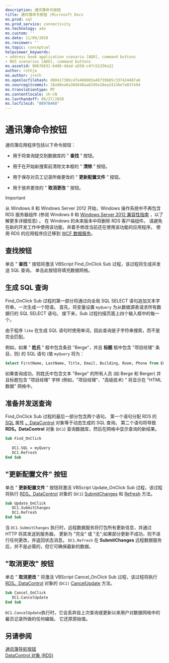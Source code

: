 ```yaml
---
description: 通讯簿命令按钮
title: 通讯簿命令按钮 |Microsoft Docs
ms.prod: sql
ms.prod_service: connectivity
ms.technology: ado
ms.custom: ''
ms.date: 11/09/2018
ms.reviewer: ''
ms.topic: conceptual
helpviewer_keywords:
- address book application scenario [ADO], command buttons
- RDS scenarios [ADO], command buttons
ms.assetid: 80676831-6488-4dad-a558-c47c52256a22
author: rothja
ms.author: jroth
ms.openlocfilehash: d80417306c4fe466003a48739b65c337424487a6
ms.sourcegitcommit: 18a98ea6a30d448aa6195e10ea2413be7e837e94
ms.translationtype: MT
ms.contentlocale: zh-CN
ms.lasthandoff: 08/27/2020
ms.locfileid: "88978468"
---
```

# <a name="address-book-command-buttons"></a>通讯簿命令按钮
通讯簿应用程序包括以下命令按钮：  
  
-   用于将查询提交到数据库的 " **查找** " 按钮。  
  
-   用于在开始新搜索前清除文本框的 " **清除** " 按钮。  
  
-   用于保存对员工记录所做更改的 " **更新配置文件** " 按钮。  
  
-   用于放弃更改的 " **取消更改** " 按钮。  
  
> [!IMPORTANT]
>  从 Windows 8 和 Windows Server 2012 开始，Windows 操作系统中不再包含 RDS 服务器组件 (参阅 Windows 8 和 [Windows Server 2012 兼容性指南](https://www.microsoft.com/download/details.aspx?id=27416) ，以了解更多详细信息) 。 在 Windows 的未来版本中将删除 RDS 客户端组件。 请避免在新的开发工作中使用该功能，并着手修改当前还在使用该功能的应用程序。 使用 RDS 的应用程序应迁移到 [WCF 数据服务](https://go.microsoft.com/fwlink/?LinkId=199565)。  
  
## <a name="find-button"></a>查找按钮  
 单击 " **查找** " 按钮将激活 VBScript Find_OnClick Sub 过程，该过程将生成并发送 SQL 查询。 单击此按钮将填充数据网格。  
  
## <a name="building-the-sql-query"></a>生成 SQL 查询  
 Find_OnClick Sub 过程的第一部分将通过向全局 SQL SELECT 语句追加文本字符串，一次生成一个短语。 首先，将变量设置 `myQuery` 为从数据源表请求所有数据行的 SQL SELECT 语句。 接下来，Sub 过程扫描页面上四个输入框中的每一个。  
  
 由于程序 `like` 在生成 SQL 语句时使用单词，因此查询是子字符串搜索，而不是完全匹配。  
  
 例如，如果 " **姓氏** " 框中包含条目 "Berge"，并且 **标题** 框中包含 "项目经理" 条目，则) 的 SQL 语句 (值 `myQuery` 将为：  
  
```sql
Select FirstName, LastName, Title, Email, Building, Room, Phone from Employee where lastname like 'Berge%' and title like 'Program Manager%'  
```  
  
 如果查询成功，则姓氏中包含文本 "Berge" 的所有人员 (如 Berge 和 Berger) 并且标题包含 "项目经理" 字样 (例如，"项目经理"、"高级技术) " 将显示在 "HTML 数据" 网格中。  
  
## <a name="preparing-and-sending-the-query"></a>准备并发送查询  
 Find_OnClick Sub 过程的最后一部分包含两个语句。 第一个语句分配 RDS 的 [SQL](../../reference/rds-api/sql-property.md) 属性 [。DataControl](../../reference/rds-api/datacontrol-object-rds.md) 对象等于动态生成的 SQL 查询。 第二个语句将导致 **RDS。DataControl** 对象 (`DC1`) 查询数据库，然后在网格中显示查询的新结果。  
  
```vb
Sub Find_OnClick  
   '...  
   DC1.SQL = myQuery  
   DC1.Refresh  
End Sub  
```  
  
## <a name="update-profile-button"></a>"更新配置文件" 按钮  
 单击 " **更新配置文件** " 按钮将激活 VBScript Update_OnClick Sub 过程，该过程将执行 [RDS。DataControl](../../reference/rds-api/datacontrol-object-rds.md) 对象的 (`DC1`) [SubmitChanges](../../reference/rds-api/submitchanges-method-rds.md) 和 [Refresh](../../reference/rds-api/refresh-method-rds.md) 方法。  
  
```vb
Sub Update_OnClick  
   DC1.SubmitChanges  
   DC1.Refresh  
End Sub  
```  
  
 当 `DC1.SubmitChanges` 执行时，远程数据服务将打包所有更新信息，并通过 HTTP 将其发送到服务器。 更新为 "完全" 或 "无";如果部分更新不成功，则不进行任何更改，并返回状态消息。 `DC1.Refresh` 在 **SubmitChanges** 远程数据服务后，并不是必需的，但它可确保最新的数据。  
  
## <a name="cancel-changes-button"></a>"取消更改" 按钮  
 单击 " **取消更改** " 将激活 VBScript Cancel_OnClick Sub 过程，该过程将执行 [RDS。DataControl](../../reference/rds-api/datacontrol-object-rds.md) 对象的 (`DC1)` [CancelUpdate](../../reference/rds-api/cancelupdate-method-rds.md) 方法。  
  
```vb
Sub Cancel_OnClick  
   DC1.CancelUpdate  
End Sub  
```  
  
 `DC1.CancelUpdate`执行时，它会丢弃自上次查询或更新以来用户对数据网格中的雇员记录所做的任何编辑。 它还原原始值。  
  
## <a name="see-also"></a>另请参阅  
 [通讯簿导航按钮](./address-book-navigation-buttons.md)   
 [DataControl 对象 (RDS)](../../reference/rds-api/datacontrol-object-rds.md)